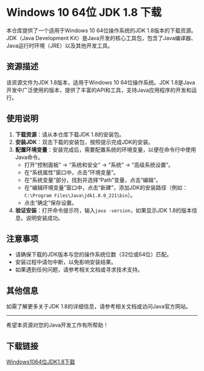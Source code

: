 # Windows 10 64位 JDK 1.8 下载

本仓库提供了一个适用于Windows 10 64位操作系统的JDK 1.8版本的下载资源。JDK（Java Development Kit）是Java开发的核心工具包，包含了Java编译器、Java运行时环境（JRE）以及其他开发工具。

## 资源描述

该资源文件为JDK 1.8版本，适用于Windows 10 64位操作系统。JDK 1.8是Java开发中广泛使用的版本，提供了丰富的API和工具，支持Java应用程序的开发和运行。

## 使用说明

1. **下载资源**：请从本仓库下载JDK 1.8的安装包。
2. **安装JDK**：双击下载的安装包，按照提示完成JDK的安装。
3. **配置环境变量**：安装完成后，需要配置系统的环境变量，以便在命令行中使用Java命令。
   - 打开“控制面板” -> “系统和安全” -> “系统” -> “高级系统设置”。
   - 在“系统属性”窗口中，点击“环境变量”。
   - 在“系统变量”部分，找到并选择“Path”变量，点击“编辑”。
   - 在“编辑环境变量”窗口中，点击“新建”，添加JDK的安装路径（例如：`C:\Program Files\Java\jdk1.8.0_221\bin`）。
   - 点击“确定”保存设置。
4. **验证安装**：打开命令提示符，输入`java -version`，如果显示JDK 1.8的版本信息，说明安装成功。

## 注意事项

- 请确保下载的JDK版本与您的操作系统位数（32位或64位）匹配。
- 安装过程中请勿中断，以免影响安装结果。
- 如果遇到任何问题，请参考相关文档或寻求技术支持。

## 其他信息

如需了解更多关于JDK 1.8的详细信息，请参考相关文档或访问Java官方网站。

---

希望本资源对您的Java开发工作有所帮助！

## 下载链接

[Windows1064位JDK1.8下载](https://pan.quark.cn/s/38a121bf97d9)